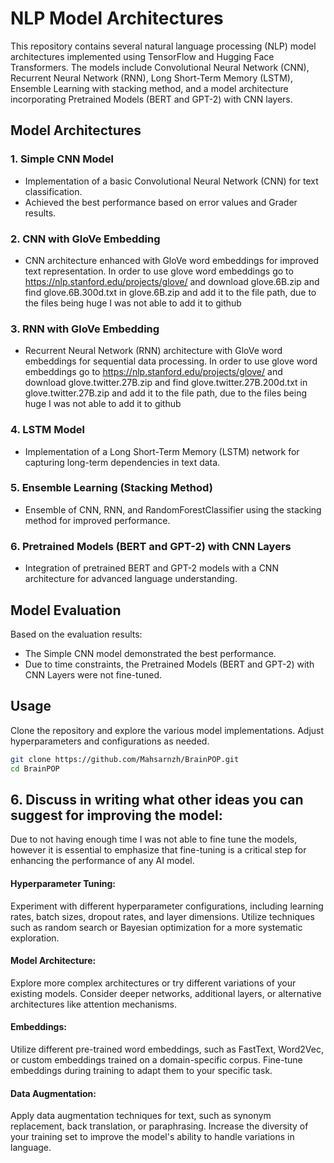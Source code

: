 # NLP Model Architectures

This repository contains several natural language processing (NLP) model architectures implemented using TensorFlow and Hugging Face Transformers. The models include Convolutional Neural Network (CNN), Recurrent Neural Network (RNN), Long Short-Term Memory (LSTM), Ensemble Learning with stacking method, and a model architecture incorporating Pretrained Models (BERT and GPT-2) with CNN layers.

## Model Architectures

### 1. Simple CNN Model
- Implementation of a basic Convolutional Neural Network (CNN) for text classification.
- Achieved the best performance based on error values and Grader results.

### 2. CNN with GloVe Embedding
- CNN architecture enhanced with GloVe word embeddings for improved text representation.
In order to use glove word embeddings go to https://nlp.stanford.edu/projects/glove/ and download glove.6B.zip and find glove.6B.300d.txt in glove.6B.zip and add it to the file path, due to the files being huge I was not able to add it to github

### 3. RNN with GloVe Embedding
- Recurrent Neural Network (RNN) architecture with GloVe word embeddings for sequential data processing.
In order to use glove word embeddings go to https://nlp.stanford.edu/projects/glove/ and download glove.twitter.27B.zip and find glove.twitter.27B.200d.txt in glove.twitter.27B.zip and add it to the file path, due to the files being huge I was not able to add it to github


### 4. LSTM Model
- Implementation of a Long Short-Term Memory (LSTM) network for capturing long-term dependencies in text data.

### 5. Ensemble Learning (Stacking Method)
- Ensemble of CNN, RNN, and RandomForestClassifier using the stacking method for improved performance.

### 6. Pretrained Models (BERT and GPT-2) with CNN Layers
- Integration of pretrained BERT and GPT-2 models with a CNN architecture for advanced language understanding.

## Model Evaluation

Based on the evaluation results:
- The Simple CNN model demonstrated the best performance.
- Due to time constraints, the Pretrained Models (BERT and GPT-2) with CNN Layers were not fine-tuned.

## Usage

Clone the repository and explore the various model implementations. Adjust hyperparameters and configurations as needed.

```bash
git clone https://github.com/Mahsarnzh/BrainPOP.git
cd BrainPOP
```

## 6. Discuss in writing what other ideas you can suggest for improving the model:

Due to not having enough time I was not able to fine tune the models, however it is essential to emphasize that fine-tuning is a critical step for enhancing the performance of any AI model.

#### Hyperparameter Tuning:

Experiment with different hyperparameter configurations, including learning rates, batch sizes, dropout rates, and layer dimensions.
Utilize techniques such as random search or Bayesian optimization for a more systematic exploration.

#### Model Architecture:

Explore more complex architectures or try different variations of your existing models.
Consider deeper networks, additional layers, or alternative architectures like attention mechanisms.

#### Embeddings:

Utilize different pre-trained word embeddings, such as FastText, Word2Vec, or custom embeddings trained on a domain-specific corpus.
Fine-tune embeddings during training to adapt them to your specific task.

#### Data Augmentation:

Apply data augmentation techniques for text, such as synonym replacement, back translation, or paraphrasing.
Increase the diversity of your training set to improve the model's ability to handle variations in language.
